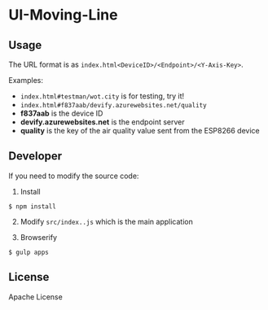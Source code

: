 # UI-Moving-Line

## Usage

The URL format is as ```index.html<DeviceID>/<Endpoint>/<Y-Axis-Key>```.

Examples:

* ```index.html#testman/wot.city``` is for testing, try it!
* ```index.html#f837aab/devify.azurewebsites.net/quality```
 * **f837aab** is the device ID
 * **devify.azurewebsites.net** is the endpoint server
 * **quality** is the key of the air quality value sent from the ESP8266 device

## Developer

If you need to modify the source code:

1. Install

```
$ npm install
```

2. Modify ```src/index..js``` which is the main application

3. Browserify

```
$ gulp apps
```

## License

Apache License
